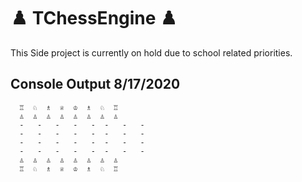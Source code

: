 # ♟️ TChessEngine ♟️
This Side project is currently on hold due to school related priorities.


## Console Output 8/17/2020
```
  ♖  ♘  ♗  ♕  ♔  ♗  ♘  ♖
  ♙  ♙  ♙  ♙  ♙  ♙  ♙  ♙
  -   -   -   -   -  -   -   - 
  -   -   -   -   -  -   -   - 
  -   -   -   -   -  -   -   - 
  -   -   -   -   -  -   -   - 
  ♙  ♙  ♙  ♙  ♙  ♙  ♙  ♙
  ♖  ♘  ♗  ♕  ♔  ♗  ♘  ♖
```
